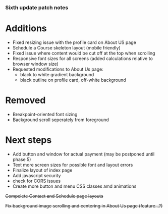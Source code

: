 ### Sixth update patch notes
# Additions
- Fixed resizing issue with the profile card on About US page
- Schedule a Course skeleton layout (mobile friendly)
- Fixed issue where content would be cut off at the top when scrolling
- Responsive font sizes for all screens (added calculations relative to browser window size)
- Requested modifications to About Us page:
    - black to white gradient background
    - black outline on profile card, off-white background
# Removed
- Breakpoint-oriented font sizing
- Background scroll seperately from foreground
# Next steps
- Add button and window for actual payment (may be postponed until phase 5)
- Text more screen sizes for possible font and layout errors
- Finalize layout of index page
- Add javascript security
- check for CORS issues
- Create more button and menu CSS classes amd animations

~~Compelete Contact and Schedule page layouts~~

~~Fix background image scrolling and centering in About Us page (feature...?)~~